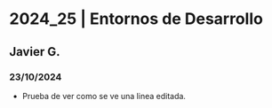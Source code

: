 # 2024_25 | Entornos de Desarrollo
## Javier G.
### 23/10/2024
- Prueba de ver como se ve una linea editada.
